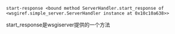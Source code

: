 
```
start-response <bound method ServerHandler.start_response of <wsgiref.simple_server.ServerHandler instance at 0x10c10a638>>
```
start_response是wsgiserver提供的一个方法